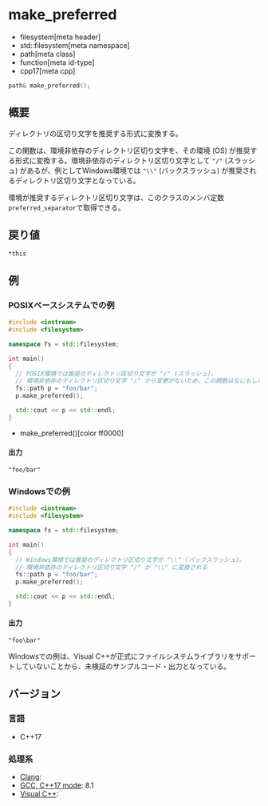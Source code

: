 # make_preferred
* filesystem[meta header]
* std::filesystem[meta namespace]
* path[meta class]
* function[meta id-type]
* cpp17[meta cpp]

```cpp
path& make_preferred();
```

## 概要
ディレクトリの区切り文字を推奨する形式に変換する。

この関数は、環境非依存のディレクトリ区切り文字を、その環境 (OS) が推奨する形式に変換する。環境非依存のディレクトリ区切り文字として `"/"` (スラッシュ) があるが、例としてWindows環境では `"\\"` (バックスラッシュ) が推奨されるディレクトリ区切り文字となっている。

環境が推奨するディレクトリ区切り文字は、このクラスのメンバ定数`preferred_separator`で取得できる。


## 戻り値
`*this`


## 例
### POSIXベースシステムでの例
```cpp example
#include <iostream>
#include <filesystem>

namespace fs = std::filesystem;

int main()
{
  // POSIX環境では推奨のディレクトリ区切り文字が "/" (スラッシュ)。
  // 環境非依存のディレクトリ区切り文字 "/" から変更がないため、この関数はなにもしない
  fs::path p = "foo/bar";
  p.make_preferred();

  std::cout << p << std::endl;
}
```
* make_preferred()[color ff0000]

#### 出力
```
"foo/bar"
```


### Windowsでの例
```cpp example
#include <iostream>
#include <filesystem>

namespace fs = std::filesystem;

int main()
{
  // Windows環境では推奨のディレクトリ区切り文字が "\\" (バックスラッシュ)。
  // 環境非依存のディレクトリ区切り文字 "/" が "\\" に変換される
  fs::path p = "foo/bar";
  p.make_preferred();

  std::cout << p << std::endl;
}
```

#### 出力
```
"foo\bar"
```

Windowsでの例は、Visual C++が正式にファイルシステムライブラリをサポートしていないことから、未検証のサンプルコード・出力となっている。

## バージョン
### 言語
- C++17

### 処理系
- [Clang](/implementation.md#clang):
- [GCC, C++17 mode](/implementation.md#gcc): 8.1
- [Visual C++](/implementation.md#visual_cpp):
